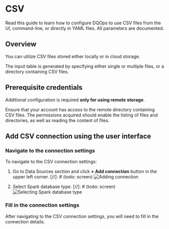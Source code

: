 # CSV
Read this guide to learn how to configure DQOps to use CSV files from the UI, command-line, or directly in YAML files. All parameters are documented.

## Overview

You can utilize CSV files stored either locally or in cloud storage. 

The input table is generated by specifying either single or multiple files, or a directory containing CSV files.

## Prerequisite credentials

Additional configuration is required **only for using remote storage**.

Ensure that your account has access to the remote directory containing CSV files.
The permissions acquired should enable the listing of files and directories, as well as reading the content of files.

## Add CSV connection using the user interface

### **Navigate to the connection settings**

To navigate to the CSV connection settings:

1. Go to Data Sources section and click **+ Add connection** button in the upper left corner.
[//]: # (todo: screen)
    ![Adding connection](https://dqops.com/docs/images/working-with-dqo/adding-connections/adding-connection.png)

2. Select Spark database type.
[//]: # (todo: screen)
    ![Selecting Spark database type](https://dqops.com/docs/images/working-with-dqo/adding-connections/adding-connection-spark.png)


### **Fill in the connection settings**

After navigating to the CSV connection settings, you will need to fill in the connection details.
